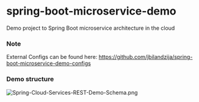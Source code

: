 # spring-boot-microservice-demo
Demo project to Spring Boot microservice architecture in the cloud

### Note
External Configs can be found here: https://github.com/jbilandzija/spring-boot-microservice-demo-configs

### Demo structure
![Spring-Cloud-Services-REST-Demo-Schema.png](Spring-Cloud-Services-REST-Demo-Schema.png)
